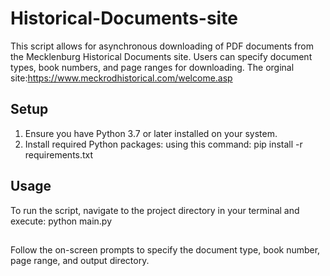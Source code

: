 # Historical-Documents-site
This script allows for asynchronous downloading of PDF documents from the Mecklenburg Historical Documents site. Users can specify document types, book numbers, and page ranges for downloading.
The orginal site:https://www.meckrodhistorical.com/welcome.asp
## Setup
1. Ensure you have Python 3.7 or later installed on your system.
2. Install required Python packages:
using this command: pip install -r requirements.txt
## Usage
To run the script, navigate to the project directory in your terminal and execute:
python main.py
##
Follow the on-screen prompts to specify the document type, book number, page range, and output directory.

